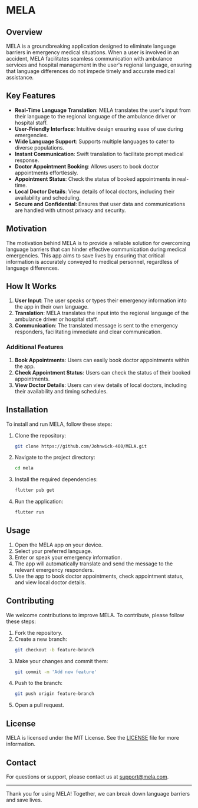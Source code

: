 # MELA

## Overview

MELA is a groundbreaking application designed to eliminate language barriers in emergency medical situations. When a user is involved in an accident, MELA facilitates seamless communication with ambulance services and hospital management in the user's regional language, ensuring that language differences do not impede timely and accurate medical assistance.

## Key Features

- **Real-Time Language Translation**: MELA translates the user's input from their language to the regional language of the ambulance driver or hospital staff.
- **User-Friendly Interface**: Intuitive design ensuring ease of use during emergencies.
- **Wide Language Support**: Supports multiple languages to cater to diverse populations.
- **Instant Communication**: Swift translation to facilitate prompt medical response.
- **Doctor Appointment Booking**: Allows users to book doctor appointments effortlessly.
- **Appointment Status**: Check the status of booked appointments in real-time.
- **Local Doctor Details**: View details of local doctors, including their availability and scheduling.
- **Secure and Confidential**: Ensures that user data and communications are handled with utmost privacy and security.

## Motivation

The motivation behind MELA is to provide a reliable solution for overcoming language barriers that can hinder effective communication during medical emergencies. This app aims to save lives by ensuring that critical information is accurately conveyed to medical personnel, regardless of language differences.

## How It Works

1. **User Input**: The user speaks or types their emergency information into the app in their own language.
2. **Translation**: MELA translates the input into the regional language of the ambulance driver or hospital staff.
3. **Communication**: The translated message is sent to the emergency responders, facilitating immediate and clear communication.

### Additional Features

1. **Book Appointments**: Users can easily book doctor appointments within the app.
2. **Check Appointment Status**: Users can check the status of their booked appointments.
3. **View Doctor Details**: Users can view details of local doctors, including their availability and timing schedules.

## Installation

To install and run MELA, follow these steps:

1. Clone the repository:
    ```bash
    git clone https://github.com/Johnwick-400/MELA.git
    ```

2. Navigate to the project directory:
    ```bash
    cd mela
    ```

3. Install the required dependencies:
    ```bash
    flutter pub get
    ```

4. Run the application:
    ```bash
    flutter run
    ```

## Usage

1. Open the MELA app on your device.
2. Select your preferred language.
3. Enter or speak your emergency information.
4. The app will automatically translate and send the message to the relevant emergency responders.
5. Use the app to book doctor appointments, check appointment status, and view local doctor details.

## Contributing

We welcome contributions to improve MELA. To contribute, please follow these steps:

1. Fork the repository.
2. Create a new branch:
    ```bash
    git checkout -b feature-branch
    ```
3. Make your changes and commit them:
    ```bash
    git commit -m 'Add new feature'
    ```
4. Push to the branch:
    ```bash
    git push origin feature-branch
    ```
5. Open a pull request.

## License

MELA is licensed under the MIT License. See the [LICENSE](LICENSE) file for more information.

## Contact

For questions or support, please contact us at [support@mela.com](mailto:support@mela.com).

---

Thank you for using MELA! Together, we can break down language barriers and save lives.
